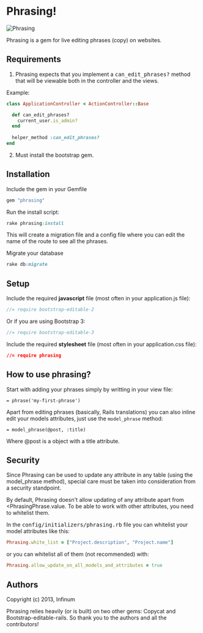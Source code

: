 # Phrasing!

![Phrasing](http://www.miataturbo.net/attachments/miata-parts-sale-trade-5/74257-lots-leftovers-near-boston-archer-phrasing2-300x225-jpg?dateline=1366600534)

Phrasing is a gem for live editing phrases (copy) on websites.

## Requirements

1. Phrasing expects that you implement a <tt>can_edit_phrases?</tt> method that will be viewable both in the controller and the views.

  Example:

```ruby
class ApplicationController < ActionController::Base

  def can_edit_phrases?
    current_user.is_admin?
  end
  
  helper_method :can_edit_phrases?
end
```

2. Must install the bootstrap gem.

## Installation

Include the gem in your Gemfile

```ruby
gem "phrasing"
```

Run the install script:

```ruby
rake phrasing:install
```

This will create a migration file and a config file where you can edit the name of the route to see all the phrases.

Migrate your database
```ruby
rake db:migrate
```

## Setup

Include the required **javascript** file (most often in your application.js file):

```javascript
//= require bootstrap-editable-2
```

Or if you are using Bootstrap 3:

```javascript
//= require bootstrap-editable-3
```

Include the required **stylesheet** file (most often in your application.css file):

```css
//= require phrasing
```

## How to use phrasing?

Start with adding your phrases simply by writting in your view file:

	= phrase('my-first-phrase')

Apart from editing phrases (basically, Rails translations) you can also inline edit your models attributes, just use the `model_phrase` method:

  	= model_phrase(@post, :title)

Where @post is a object with a title attribute.

## Security

Since Phrasing can be used to update any attribute in any table (using the model_phrase method), special care must be taken into consideration from a security standpoint.

By default, Phrasing doesn't allow updating of any attribute apart from <<t>PhrasingPhrase.value</tt>. To be able to work with other attributes, you need to whitelist them.

In the <tt>config/initializers/phrasing.rb</tt> file you can whitelist your model attributes like this:

```ruby
Phrasing.white_list = ["Project.description", "Project.name"]
```

or you can whitelist all of them (not recommended) with:

```ruby
Phrasing.allow_update_on_all_models_and_attributes = true
```

## Authors

Copyright (c) 2013, Infinum

Phrasing relies heavily (or is built) on two other gems: Copycat and Bootstrap-editable-rails. So thank you to the authors and all the contributors! 

